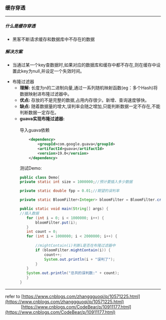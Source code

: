 ### 缓存穿透

---

##### 什么是缓存穿透
- 黑客不断请求缓存和数据库中不存在的数据


##### 解决方案
- 当通过某一个key查数据时,如果对应的数据库和缓存中都不存在,则在缓存中设置此key为null,并设定一个失效时间。
* 布隆过滤器
    * **理解:** 长度为n的二进制向量,通过一系列随机映射函数(eg：多个Hash)将数据映射进布隆过滤器中。<br>
    * **优点:** 存放的不是完整的数据,占用内存很少。新增、查询速度够快。<br>
    * **缺点:** 随着数据量的增大,误判率会随之增加,只能判断数据一定不存在,不能判断数据一定存在。
    * **guava实现布隆过滤器:** <br><br>
        导入guava依赖
        ```xml
            <dependency>
                <groupId>com.google.guava</groupId>
                <artifactId>guava</artifactId>
                <version>19.0</version>
            </dependency>
         ```
         测试Demo:
         ```java
        public class Demo{
        private static int size = 1000000;//预计要插入多少数据
        
        private static double fpp = 0.01;//期望的误判率

        private static BloomFilter<Integer> bloomFilter = BloomFilter.create(Funnels.integerFunnel(), size, fpp);

        public static void main(String[] args) {
        //插入数据
            for (int i = 0; i < 1000000; i++) {
                bloomFilter.put(i);
            }
            int count = 0;
            for (int i = 1000000; i < 2000000; i++) {
            
                //mightContain(i)判断i是否在布隆过滤器中
                if (bloomFilter.mightContain(i)) {
                    count++;
                    System.out.println(i + "误判了");
                }
            }
            System.out.println("总共的误判数:" + count);
            }
        }
         
         ```
         
---  
 refer to [https://www.cnblogs.com/zhanggguoqi/p/10571225.html](https://www.cnblogs.com/zhanggguoqi/p/10571225.html)
 <br>&nbsp;&nbsp;&nbsp;&nbsp;&nbsp;&nbsp;&nbsp;&nbsp;&nbsp;&nbsp;&nbsp;&nbsp;&nbsp;[https://www.cnblogs.com/CodeBear/p/10911177.html](https://www.cnblogs.com/CodeBear/p/10911177.html)
    
